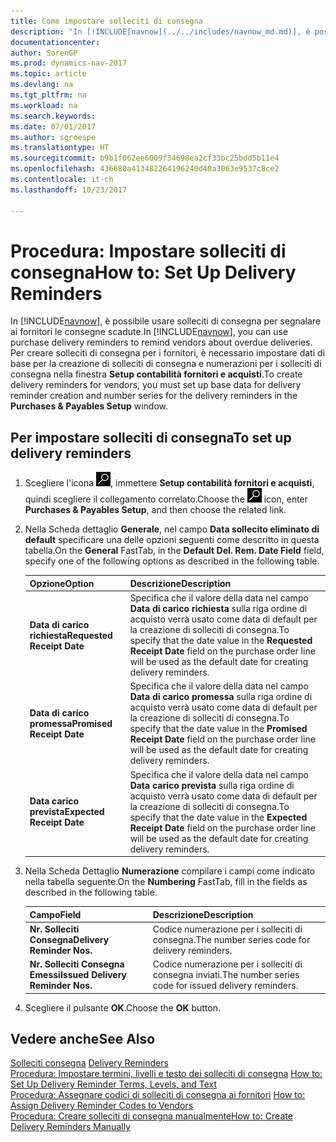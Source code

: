 ```yaml
---
title: Come impostare solleciti di consegna
description: "In [!INCLUDE[navnow](../../includes/navnow_md.md)], è possibile usare solleciti di consegna per segnalare ai fornitori le consegne scadute."
documentationcenter: 
author: SorenGP
ms.prod: dynamics-nav-2017
ms.topic: article
ms.devlang: na
ms.tgt_pltfrm: na
ms.workload: na
ms.search.keywords: 
ms.date: 07/01/2017
ms.author: sgroespe
ms.translationtype: HT
ms.sourcegitcommit: b9b1f062ee6009f34698ea2cf33bc25bdd5b11e4
ms.openlocfilehash: 436680a413482264196240d40a3063e9537c8ce2
ms.contentlocale: it-ch
ms.lasthandoff: 10/23/2017

---
```

# <a name="how-to-set-up-delivery-reminders"></a><span data-ttu-id="94746-103">Procedura: Impostare solleciti di consegna</span><span class="sxs-lookup"><span data-stu-id="94746-103">How to: Set Up Delivery Reminders</span></span>
<span data-ttu-id="94746-104">In [!INCLUDE[navnow](../../includes/navnow_md.md)], è possibile usare solleciti di consegna per segnalare ai fornitori le consegne scadute.</span><span class="sxs-lookup"><span data-stu-id="94746-104">In [!INCLUDE[navnow](../../includes/navnow_md.md)], you can use purchase delivery reminders to remind vendors about overdue deliveries.</span></span> <span data-ttu-id="94746-105">Per creare solleciti di consegna per i fornitori, è necessario impostare dati di base per la creazione di solleciti di consegna e numerazioni per i solleciti di consegna nella finestra **Setup contabilità fornitori e acquisti**.</span><span class="sxs-lookup"><span data-stu-id="94746-105">To create delivery reminders for vendors, you must set up base data for delivery reminder creation and number series for the delivery reminders in the **Purchases & Payables Setup** window.</span></span>  

## <a name="to-set-up-delivery-reminders"></a><span data-ttu-id="94746-106">Per impostare solleciti di consegna</span><span class="sxs-lookup"><span data-stu-id="94746-106">To set up delivery reminders</span></span>  

1.  <span data-ttu-id="94746-107">Scegliere l'icona ![Cerca pagina o report](../../media/ui-search/search_small.png "icona Cerca pagina o report"), immettere **Setup contabilità fornitori e acquisti**, quindi scegliere il collegamento correlato.</span><span class="sxs-lookup"><span data-stu-id="94746-107">Choose the ![Search for Page or Report](../../media/ui-search/search_small.png "Search for Page or Report icon") icon, enter **Purchases & Payables Setup**, and then choose the related link.</span></span>  
2.  <span data-ttu-id="94746-108">Nella Scheda dettaglio **Generale**, nel campo **Data sollecito eliminato di default** specificare una delle opzioni seguenti come descritto in questa tabella.</span><span class="sxs-lookup"><span data-stu-id="94746-108">On the **General** FastTab, in the **Default Del. Rem. Date Field** field, specify one of the following options as described in the following table.</span></span>  

    |<span data-ttu-id="94746-109">Opzione</span><span class="sxs-lookup"><span data-stu-id="94746-109">Option</span></span>|<span data-ttu-id="94746-110">Descrizione</span><span class="sxs-lookup"><span data-stu-id="94746-110">Description</span></span>|  
    |----------------------------------|---------------------------------------|  
    |<span data-ttu-id="94746-111">**Data di carico richiesta**</span><span class="sxs-lookup"><span data-stu-id="94746-111">**Requested Receipt Date**</span></span>|<span data-ttu-id="94746-112">Specifica che il valore della data nel campo **Data di carico richiesta** sulla riga ordine di acquisto verrà usato come data di default per la creazione di solleciti di consegna.</span><span class="sxs-lookup"><span data-stu-id="94746-112">To specify that the date value in the **Requested Receipt Date** field on the purchase order line will be used as the default date for creating delivery reminders.</span></span>|  
    |<span data-ttu-id="94746-113">**Data di carico promessa**</span><span class="sxs-lookup"><span data-stu-id="94746-113">**Promised Receipt Date**</span></span>|<span data-ttu-id="94746-114">Specifica che il valore della data nel campo **Data di carico promessa** sulla riga ordine di acquisto verrà usato come data di default per la creazione di solleciti di consegna.</span><span class="sxs-lookup"><span data-stu-id="94746-114">To specify that the date value in the **Promised Receipt Date** field on the purchase order line will be used as the default date for creating delivery reminders.</span></span>|  
    |<span data-ttu-id="94746-115">**Data carico prevista**</span><span class="sxs-lookup"><span data-stu-id="94746-115">**Expected Receipt Date**</span></span>|<span data-ttu-id="94746-116">Specifica che il valore della data nel campo **Data carico prevista** sulla riga ordine di acquisto verrà usato come data di default per la creazione di solleciti di consegna.</span><span class="sxs-lookup"><span data-stu-id="94746-116">To specify that the date value in the **Expected Receipt Date** field on the purchase order line will be used as the default date for creating delivery reminders.</span></span>|  

3.  <span data-ttu-id="94746-117">Nella Scheda Dettaglio **Numerazione** compilare i campi come indicato nella tabella seguente.</span><span class="sxs-lookup"><span data-stu-id="94746-117">On the **Numbering** FastTab, fill in the fields as described in the following table.</span></span>  

    |<span data-ttu-id="94746-118">Campo</span><span class="sxs-lookup"><span data-stu-id="94746-118">Field</span></span>|<span data-ttu-id="94746-119">Descrizione</span><span class="sxs-lookup"><span data-stu-id="94746-119">Description</span></span>|  
    |---------------------------------|---------------------------------------|  
    |<span data-ttu-id="94746-120">**Nr. Solleciti Consegna**</span><span class="sxs-lookup"><span data-stu-id="94746-120">**Delivery Reminder Nos.**</span></span>|<span data-ttu-id="94746-121">Codice numerazione per i solleciti di consegna.</span><span class="sxs-lookup"><span data-stu-id="94746-121">The number series code for delivery reminders.</span></span>|  
    |<span data-ttu-id="94746-122">**Nr. Solleciti Consegna Emessi**</span><span class="sxs-lookup"><span data-stu-id="94746-122">**Issued Delivery Reminder Nos.**</span></span>|<span data-ttu-id="94746-123">Codice numerazione per i solleciti di consegna inviati.</span><span class="sxs-lookup"><span data-stu-id="94746-123">The number series code for issued delivery reminders.</span></span>|  

4.  <span data-ttu-id="94746-124">Scegliere il pulsante **OK**.</span><span class="sxs-lookup"><span data-stu-id="94746-124">Choose the **OK** button.</span></span>  

## <a name="see-also"></a><span data-ttu-id="94746-125">Vedere anche</span><span class="sxs-lookup"><span data-stu-id="94746-125">See Also</span></span>  
 <span data-ttu-id="94746-126">[Solleciti consegna](delivery-reminders.md) </span><span class="sxs-lookup"><span data-stu-id="94746-126">[Delivery Reminders](delivery-reminders.md) </span></span>  
 <span data-ttu-id="94746-127">[Procedura: Impostare termini, livelli e testo dei solleciti di consegna](how-to-set-up-delivery-reminder-terms-levels-and-text.md) </span><span class="sxs-lookup"><span data-stu-id="94746-127">[How to: Set Up Delivery Reminder Terms, Levels, and Text](how-to-set-up-delivery-reminder-terms-levels-and-text.md) </span></span>  
 <span data-ttu-id="94746-128">[Procedura: Assegnare codici di solleciti di consegna ai fornitori](how-to-assign-delivery-reminder-codes-to-vendors.md) </span><span class="sxs-lookup"><span data-stu-id="94746-128">[How to: Assign Delivery Reminder Codes to Vendors](how-to-assign-delivery-reminder-codes-to-vendors.md) </span></span>  
 [<span data-ttu-id="94746-129">Procedura: Creare solleciti di consegna manualmente</span><span class="sxs-lookup"><span data-stu-id="94746-129">How to: Create Delivery Reminders Manually</span></span>](how-to-create-delivery-reminders-manually.md)


